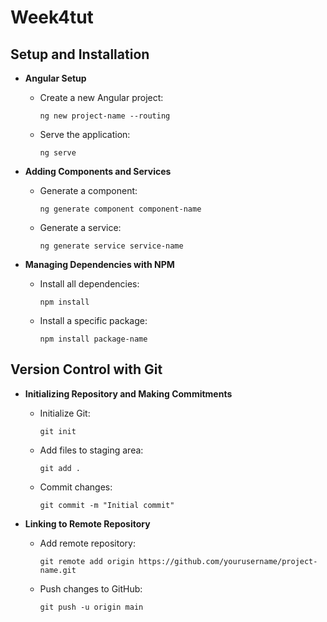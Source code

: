 # Week4tut


## Setup and Installation

- **Angular Setup**
  - Create a new Angular project:
    ```
    ng new project-name --routing
    ```
  - Serve the application:
    ```
    ng serve
    ```

- **Adding Components and Services**
  - Generate a component:
    ```
    ng generate component component-name
    ```
  - Generate a service:
    ```
    ng generate service service-name
    ```

- **Managing Dependencies with NPM**
  - Install all dependencies:
    ```
    npm install
    ```
  - Install a specific package:
    ```
    npm install package-name
    ```

## Version Control with Git

- **Initializing Repository and Making Commitments**
  - Initialize Git:
    ```
    git init
    ```
  - Add files to staging area:
    ```
    git add .
    ```
  - Commit changes:
    ```
    git commit -m "Initial commit"
    ```

- **Linking to Remote Repository**
  - Add remote repository:
    ```
    git remote add origin https://github.com/yourusername/project-name.git
    ```
  - Push changes to GitHub:
    ```
    git push -u origin main
    ```


